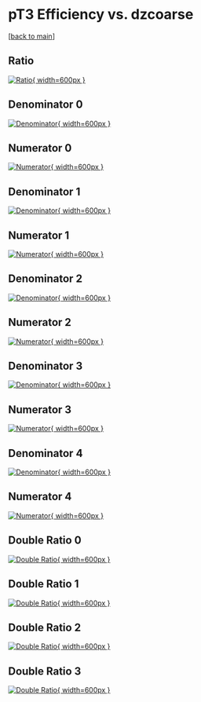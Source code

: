 # pT3 Efficiency vs. dzcoarse

[[back to main](./)]



## Ratio

[![Ratio](../mtv/var/pT3_base_0_-1_eff_dzcoarse.png){ width=600px }](../mtv/var/pT3_base_0_-1_eff_dzcoarse.pdf)

## Denominator 0

[![Denominator](../mtv/den/pT3_base_0_-1_eff_dzcoarse_den0.png){ width=600px }](../mtv/den/pT3_base_0_-1_eff_dzcoarse_den0.pdf)

## Numerator 0

[![Numerator](../mtv/num/pT3_base_0_-1_eff_dzcoarse_num0.png){ width=600px }](../mtv/num/pT3_base_0_-1_eff_dzcoarse_num0.pdf)

## Denominator 1

[![Denominator](../mtv/den/pT3_base_0_-1_eff_dzcoarse_den1.png){ width=600px }](../mtv/den/pT3_base_0_-1_eff_dzcoarse_den1.pdf)

## Numerator 1

[![Numerator](../mtv/num/pT3_base_0_-1_eff_dzcoarse_num1.png){ width=600px }](../mtv/num/pT3_base_0_-1_eff_dzcoarse_num1.pdf)

## Denominator 2

[![Denominator](../mtv/den/pT3_base_0_-1_eff_dzcoarse_den2.png){ width=600px }](../mtv/den/pT3_base_0_-1_eff_dzcoarse_den2.pdf)

## Numerator 2

[![Numerator](../mtv/num/pT3_base_0_-1_eff_dzcoarse_num2.png){ width=600px }](../mtv/num/pT3_base_0_-1_eff_dzcoarse_num2.pdf)

## Denominator 3

[![Denominator](../mtv/den/pT3_base_0_-1_eff_dzcoarse_den3.png){ width=600px }](../mtv/den/pT3_base_0_-1_eff_dzcoarse_den3.pdf)

## Numerator 3

[![Numerator](../mtv/num/pT3_base_0_-1_eff_dzcoarse_num3.png){ width=600px }](../mtv/num/pT3_base_0_-1_eff_dzcoarse_num3.pdf)

## Denominator 4

[![Denominator](../mtv/den/pT3_base_0_-1_eff_dzcoarse_den4.png){ width=600px }](../mtv/den/pT3_base_0_-1_eff_dzcoarse_den4.pdf)

## Numerator 4

[![Numerator](../mtv/num/pT3_base_0_-1_eff_dzcoarse_num4.png){ width=600px }](../mtv/num/pT3_base_0_-1_eff_dzcoarse_num4.pdf)

## Double Ratio 0

[![Double Ratio](../mtv/ratio/pT3_base_0_-1_eff_dzcoarse_ratio0.png){ width=600px }](../mtv/ratio/pT3_base_0_-1_eff_dzcoarse_ratio0.pdf)

## Double Ratio 1

[![Double Ratio](../mtv/ratio/pT3_base_0_-1_eff_dzcoarse_ratio1.png){ width=600px }](../mtv/ratio/pT3_base_0_-1_eff_dzcoarse_ratio1.pdf)

## Double Ratio 2

[![Double Ratio](../mtv/ratio/pT3_base_0_-1_eff_dzcoarse_ratio2.png){ width=600px }](../mtv/ratio/pT3_base_0_-1_eff_dzcoarse_ratio2.pdf)

## Double Ratio 3

[![Double Ratio](../mtv/ratio/pT3_base_0_-1_eff_dzcoarse_ratio3.png){ width=600px }](../mtv/ratio/pT3_base_0_-1_eff_dzcoarse_ratio3.pdf)

